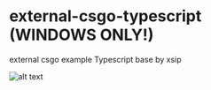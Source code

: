 # external-csgo-typescript (WINDOWS ONLY!)
external csgo example Typescript base by xsip

![alt text](https://github.com/xsip/external-csgo-typescript/blob/master/image2.png)
